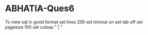 # ABHATIA-Ques6




To view sql in good format
set lines 256
set trimout on
set tab off
set pagesize 100
set colsep " | "


